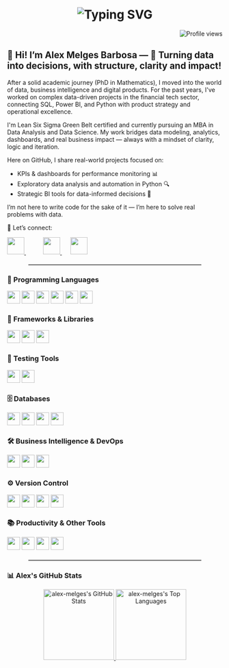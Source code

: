 <h1 align="center">
  <img src="https://readme-typing-svg.demolab.com?font=Inter&size=28&pause=1000&color=002244&center=true&vCenter=true&width=800&lines=Mathematician%2C+technologist+and+coffee+addict.;Welcome+to+my+GitHub+profile!" alt="Typing SVG" />
</h1>

<p align="right">
  <img src="https://komarev.com/ghpvc/?username=alex-melges&label=Profile%20Views&color=blue&style=plastic" alt="Profile views" />
</p>

## 👋 Hi! I’m Alex Melges Barbosa — 🎯 Turning data into decisions, with structure, clarity and impact!

After a solid academic journey (PhD in Mathematics), I moved into the world of data, business intelligence and digital products. For the past years, I've worked on complex data-driven projects in the financial tech sector, connecting SQL, Power BI, and Python with product strategy and operational excellence.

I'm Lean Six Sigma Green Belt certified and currently pursuing an MBA in Data Analysis and Data Science. My work bridges data modeling, analytics, dashboards, and real business impact — always with a mindset of clarity, logic and iteration.

Here on GitHub, I share real-world projects focused on:
- KPIs & dashboards for performance monitoring 📊  
- Exploratory data analysis and automation in Python 🔍  
- Strategic BI tools for data-informed decisions 💼  

I’m not here to write code for the sake of it — I’m here to solve real problems with data.

🔗 Let’s connect:

<div>
  <a href="https://www.linkedin.com/in/alexmelgesbarbosa/" target="_blank" style="margin-right: 20px;">
    <img src="https://skillicons.dev/icons?i=linkedin" width="40" />
  </a>
  <a href="mailto:melges.ab@gmail.com" target="_blank" style="margin-left: 20px;">
    <img src="https://upload.wikimedia.org/wikipedia/commons/4/4e/Gmail_Icon.png" width="40" />
  </a>
  <a href="https://www.datascienceportfol.io/melgesab" target="_blank" style="margin-left: 20px;">
    <img src="https://img.icons8.com/ios-filled/50/000000/domain.png" width="40" />
  </a>
</div>

<hr style="width: 80%; margin: 20px auto; border: 1px solid #ccc;">

### 🧠 Programming Languages
<p>
  <img src="https://img.shields.io/badge/Python-1?style=plastic&logo=Python&labelColor=%23444444&color=%23444444" style="height: 30px;" />
  <img src="https://img.shields.io/badge/JavaScript-1?style=plastic&logo=javascript&labelColor=%23444444&color=%23444444" style="height: 30px;"/>
  <img src="https://img.shields.io/badge/C%23-1?style=plastic&logo=Visual%20Studio%20Code&logoColor=blue&color=%23444444" style="height: 30px;" />

  <img src="https://img.shields.io/badge/LaTeX-1?style=plastic&logo=latex&logoColor=%234169E1&labelColor=%23444444&color=%23444444" style="height: 30px;" />
  <img src="https://img.shields.io/badge/HTML5-1?style=plastic&logo=html5&logoColor=orange&labelColor=%23444444&color=%23444444" style="height: 30px;" />
  <img src="https://img.shields.io/badge/CSS3-1?style=plastic&logo=css3&logoColor=blue&labelColor=%23444444&color=%23444444" style="height: 30px;" />
</p>

### 🧩 Frameworks & Libraries
<p>
  <img src="https://img.shields.io/badge/Pandas-1?style=plastic&logo=pandas&logoColor=blue&color=%23444444" style="height: 30px;" />
  <img src="https://img.shields.io/badge/React-1?style=plastic&logo=react&logoColor=blue&labelColor=%23444444&color=%23444444" style="height: 30px;" />
  <img src="https://img.shields.io/badge/TailwindCSS-1?style=plastic&logo=tailwindcss&logoColor=blue&labelColor=%23444444&color=%23444444" style="height: 30px;" />
</p>

### 🧪 Testing Tools
<p>
  <img src="https://img.shields.io/badge/Postman-1?style=plastic&logo=Postman&logoColor=orange&color=%23444444" style="height: 30px;" />
  <img src="https://img.shields.io/badge/Selenium-1?style=plastic&logo=Selenium&logoColor=green&color=%23444444" style="height: 30px;" />
</p>

### 🗄️ Databases
<p>
  <img src="https://img.shields.io/badge/SQLite-1?style=plastic&logo=sqlite&logoColor=blue&labelColor=%23444444&color=%23444444" style="height: 30px;" />
  <img src="https://img.shields.io/badge/MySQL-1?style=plastic&logo=mysql&logoColor=blue&labelColor=%23444444&color=%23444444" style="height: 30px;" />
  <img src="https://img.shields.io/badge/PostgreSQL-1?style=plastic&logo=postgresql&logoColor=blue&labelColor=%23444444&color=%23444444" style="height: 30px;" />
  <img src="https://img.shields.io/badge/Microsoft%20SQL%20Server-1?style=plastic&logo=Visual%20Studio%20Code&logoColor=blue&color=%23444444" style="height: 30px;" />
</p>

### 🛠️ Business Intelligence & DevOps
<p>
  <img src="https://img.shields.io/badge/Microsoft%20Excel-1?style=plastic&logo=Visual%20Studio%20Code&logoColor=blue&color=%23444444" style="height: 30px;" />
  <img src="https://img.shields.io/badge/Microsoft%20Power%20BI-1?style=plastic&logo=Visual%20Studio%20Code&logoColor=blue&color=%23444444" style="height: 30px;" />
  <img src="https://img.shields.io/badge/Jenkins-1?style=plastic&logo=jenkins&logoColor=red&labelColor=%23444444&color=%23444444" style="height: 30px;" />
</p>

### ⚙️ Version Control
<p>
  <img src="https://img.shields.io/badge/Git-1?style=plastic&logo=git&logoColor=red&logoSize=amg&labelColor=%23444444&color=%23444444" style="height: 30px;" />
  <img src="https://img.shields.io/badge/GitHub-1?style=plastic&logo=github&logoColor=white&logoSize=amg&labelColor=%23444444&color=%23444444" 
  style="height: 30px;" />
  <img src="https://img.shields.io/badge/GitLab-1?style=plastic&logo=gitlab&logoColor=orange&logoSize=amg&labelColor=%23444444&color=%23444444" 
  style="height: 30px;" />
  <img src="https://img.shields.io/badge/Visual%20Studio%20Code-1?style=plastic&logo=Visual%20Studio%20Code&logoColor=blue&color=%23444444" style="height: 30px;" />
</p>

### 📚 Productivity & Other Tools
<p>
  <img src="https://img.shields.io/badge/Jira-1?style=plastic&logo=jira&logoColor=blue&labelColor=%23444444&color=%23444444" style="height: 30px;" />
  <img src="https://img.shields.io/badge/Trello-1?style=plastic&logo=trello&logoColor=blue&labelColor=%23444444&color=%23444444" style="height: 30px;" />
  <img src="https://img.shields.io/badge/Notion-1?style=plastic&logo=notion&logoColor=black&logoSize=amg&labelColor=%23444444&color=%23444444" 
  style="height: 30px;" />
  <img src="https://img.shields.io/badge/Linux-1?style=plastic&logo=linux&logoColor=black&logoSize=amg&labelColor=%23444444&color=%23444444" style="height: 30px;" />
</p>

<hr style="width: 80%; margin: 20px auto; border: 1px solid #ccc;">

### 📊 Alex's GitHub Stats

<p align="center">
  <a href="https://github.com/alex-melges">
    <picture>
      <source media="(prefers-color-scheme: dark)" srcset="https://github-readme-stats.vercel.app/api?username=alex-melges&theme=prussian&show_icons=true&hide_border=true&count_private=true&rank_icon=github">
      <img src="https://github-readme-stats.vercel.app/api?username=alex-melges&show_icons=true&hide_border=true&count_private=true&rank_icon=github" alt="alex-melges's GitHub Stats" height="165">
    </picture>
  </a>
  <a href="https://github.com/alex-melges">
    <picture>
      <source media="(prefers-color-scheme: dark)" srcset="https://github-readme-stats.vercel.app/api/top-langs/?username=alex-melges&layout=compact&theme=prussian&hide_border=true&langs_count=6&card_width=320">
      <img src="https://github-readme-stats.vercel.app/api/top-langs/?username=alex-melges&layout=compact&hide_border=true&langs_count=6&card_width=320" alt="alex-melges's Top Languages" height="165">
    </picture>
  </a>
</p>
